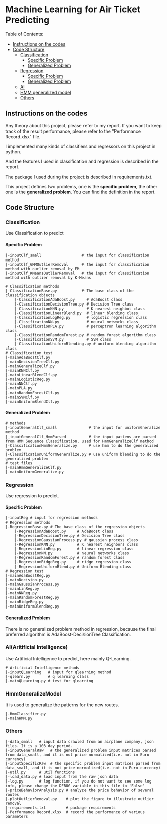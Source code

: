 # Machine Learning for Air Ticket Predicting

Table of Contents:
- [Instructions on the codes](#instruction)
- [Code Structure](#sturcture)
	- [Classification](#classifier)
		- [Specific Problem](#classifierspecific)
		- [Generalized Problem](#classifiergeneral)
	- [Regression](#regressor)
		- [Specific Problem](#regressorspecific)
		- [Generalized Problem](#regressorgeneral)
	- [AI](#ai)
	- [HMM generalized model](#hmmmodel)
	- [Others](#others)

<a name='instruction'></a>
## Instructions on the codes
Any theory about this project, please refer to my report. If you want to keep track of the result performance, please refer to the "Performance Record.xlsx" file.

I implemented many kinds of classifiers and regressors on this project in python.

And the features I used in classification and regression is described in the report.

The package I used during the project is described in requirements.txt.

This project defines two problems, one is the **specific problem**, the other one is the **generalized problem**. You can find the definition in the report.


<a name='structure'></a>
## Code Structure

<a name='classifier'></a>
### Classification
Use Classification to predict

<a name='classifierspecific'></a>
#### Specific Problem
```
|-inputClf_small                  # the input for classification method
|-inputClf_GMMOutlierRemoval      # the input for classification method with ourlier removal by EM
|-inputClf_KMeansOutlierRemoval   # the input for classification method with outlier removal by K-Means

# Classification methods
|-ClassificationBase.py           # The base class of the classification objects
	|-ClassificationAdaBoost.py     # AdaBoost class  
	|-ClassificationDecisionTree.py # Decision Tree class
	|-ClassificationKNN.py          # K nearest neighbot class
	|-ClassificationLinearBlend.py  # linear blending class
	|-ClassificationLogReg.py       # logistic regression class
	|-ClssificationNN.py            # neural networks class
	|-ClassificationPLA.py          # perceptron learning algorithm class
	|-ClassificationRandomForest.py # random forest algorithm class
	|-ClassificationSVM.py          # SVM class
	|-ClassificationUniformBlending.py # uniform blending algorithm class
# Classification test
|-mainAdaBoostClf.py
|-mainDecisionTreeClf.py
|-mainGeneralizeClf.py
|-mainKNNClf.py
|-mainLinearBlendClf.py
|-mainLogisticReg.py
|-mainNNClf.py
|-mainPLA.py
|-mainRandomForestClf.py
|-mainSVMClf.py
|-mainUniformBlendClf.py
```
<a name='classifiergeneral'></a>
#### Generalized Problem
```
# methods
|-inputGeneralClf_small              # the input for uniformGneralize method
|_inputGeneralClf_HmmParsed          # the input pattens are parsed from HMM Sequence Classification, used for HmmGeneralizeClf method
|-ClassificationHmmGeneralize.py     # use hmm to do the generalized problem
|-ClassificationUniformGeneralize.py # use uniform blending to do the generalized problem
# test files
|-mainHmmGeneralizeClf.py
|-mainUniformGeneralize.py
```


<a name='regressor'></a>
### Regression
Use regression to predict.

<a name='regressorspecific'></a>
#### Specific Problem
```  
|-inputReg # input for regression methods
# Regression methods
|-RegressionBase.py # The base class of the regression objects
	|-RegressionAdaBoost.py     # AdaBoost class
	|-RegressionDecisionTree.py # Decision Tree class
	|-RegressionGaussianProcess.py # gaussian process class
	|-RegressionKNN.py          # K nearest neighbors class
	|-RegressionLinReg.py       # linear regression class
	|-RegressionNN.py           # neural networks class
	|-RegressionRandomForest.py # random forest class
	|-RegressionRidgeReg.py     # ridge regression class
	|-RegressionUniformBlend.py # Uniform Blending class
# Regression test
|-mainAdaBoostReg.py
|-mainDecision.py
|-mainGaussianProcess.py
|-mainLinReg.py
|-mainNNReg.py
|-mainRandomForestReg.py
|-mainRidgeReg.py
|-mainUniformBlendReg.py
```
<a name='regressorgeneral'></a>
#### Generalized Problem
There is no generalized problem method in regression, because the final preferred algorithm is AdaBoost-DecisionTree Classification.

<a name='ai'></a>
### AI(Aritificial Intelligence)
Use Artificial Intelligence to predict, here mainly Q-Learning.
```
# Artificial Intelligence methods
|-inputQLearning   # input for qlearning method
|-qlearn.py        # q learning class
|-mainQLearning.py # test for qlearning

```
<a name='hmmmodel'></a>
### HmmGeneralizeModel
It is used to generalize the patterns for the new routes.
```
|-HmmClassifier.py
|-mainHMM.py
```

<a name='others'></a>
### Others
```
|-data_small   # input data crawled from an airplane company, json files. It is a 103 day period.
|-inputGeneralRaw   # the generalized problem input matrices parsed from data_small, and it is not price normalized(i.e. not in Euro currency)
|-inputSpecificRaw  # the specific problem input matrices parsed from data_small, and it is not price normalized(i.e. not in Euro currency)
|-util.py      # util functions
|-load_data.py # load input from the raw json data
|-log.py       # log function, if you do not want to see some log info, please change the DEBUG variable in this file to 'False'
|-priceBehaviorAnalysis.py # analyze the price behavior of several routes
|-plotOutlierRemoval.py    # plot the figure to illustrate outlier removal
|-requirements.txt         # package requirements
|-Performance Record.xlsx  # record the performance of various parameters
```
